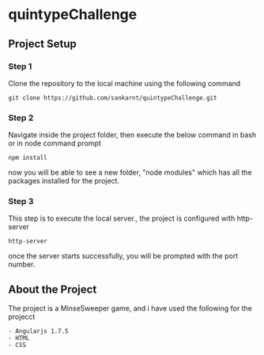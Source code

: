 # quintypeChallenge

## Project Setup

### Step 1 

Clone the repository to the local machine using  the following command

`git clone https://github.com/sankarnt/quintypeChallenge.git`


### Step 2 

Navigate inside the project folder, then execute the below command in bash or in node command prompt 

`npm install`

now you will be able to see a new folder, "node modules" which has all the packages installed for the project.

### Step 3 

This step is to execute the local server., the project is configured with http-server

`http-server`

once the server starts successfully, you will be prompted with the port number. 


## About the Project

The project is a MinseSweeper game, and i have used the following for the projecct

    - Angularjs 1.7.5
    - HTML
    - CSS


